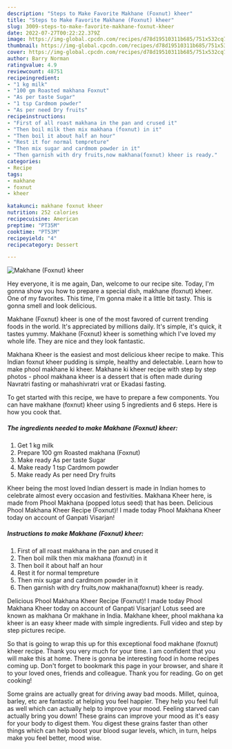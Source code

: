 ```yaml
---
description: "Steps to Make Favorite Makhane (Foxnut) kheer"
title: "Steps to Make Favorite Makhane (Foxnut) kheer"
slug: 3009-steps-to-make-favorite-makhane-foxnut-kheer
date: 2022-07-27T00:22:22.379Z
image: https://img-global.cpcdn.com/recipes/d78d19510311b685/751x532cq70/makhane-foxnut-kheer-recipe-main-photo.jpg
thumbnail: https://img-global.cpcdn.com/recipes/d78d19510311b685/751x532cq70/makhane-foxnut-kheer-recipe-main-photo.jpg
cover: https://img-global.cpcdn.com/recipes/d78d19510311b685/751x532cq70/makhane-foxnut-kheer-recipe-main-photo.jpg
author: Barry Norman
ratingvalue: 4.9
reviewcount: 48751
recipeingredient:
- "1 kg milk"
- "100 gm Roasted makhana Foxnut"
- "As per taste Sugar"
- "1 tsp Cardmom powder"
- "As per need Dry fruits"
recipeinstructions:
- "First of all roast makhana in the pan and crused it"
- "Then boil milk then mix makhana (foxnut) in it"
- "Then boil it about half an hour"
- "Rest it for normal tempreture"
- "Then mix sugar and cardmom powder in it"
- "Then garnish with dry fruits,now makhana(foxnut) kheer is ready."
categories:
- Recipe
tags:
- makhane
- foxnut
- kheer

katakunci: makhane foxnut kheer 
nutrition: 252 calories
recipecuisine: American
preptime: "PT35M"
cooktime: "PT53M"
recipeyield: "4"
recipecategory: Dessert

---
```



![Makhane (Foxnut) kheer](https://img-global.cpcdn.com/recipes/d78d19510311b685/751x532cq70/makhane-foxnut-kheer-recipe-main-photo.jpg)

Hey everyone, it is me again, Dan, welcome to our recipe site. Today, I'm gonna show you how to prepare a special dish, makhane (foxnut) kheer. One of my favorites. This time, I'm gonna make it a little bit tasty. This is gonna smell and look delicious.

Makhane (Foxnut) kheer is one of the most favored of current trending foods in the world. It's appreciated by millions daily. It's simple, it's quick, it tastes yummy. Makhane (Foxnut) kheer is something which I've loved my whole life. They are nice and they look fantastic.

Makhana Kheer is the easiest and most delicious kheer recipe to make. This Indian foxnut kheer pudding is simple, healthy and delectable. Learn how to make phool makhane ki kheer. Makhane ki kheer recipe with step by step photos - phool makhana kheer is a dessert that is often made during Navratri fasting or mahashivratri vrat or Ekadasi fasting.


To get started with this recipe, we have to prepare a few components. You can have makhane (foxnut) kheer using 5 ingredients and 6 steps. Here is how you cook that.

<!--inarticleads1-->

##### The ingredients needed to make Makhane (Foxnut) kheer:

1. Get 1 kg milk
1. Prepare 100 gm Roasted makhana (Foxnut)
1. Make ready As per taste Sugar
1. Make ready 1 tsp Cardmom powder
1. Make ready As per need Dry fruits


Kheer being the most loved Indian dessert is made in Indian homes to celebrate almost every occasion and festivities. Makhana Kheer here, is made from Phool Makhana (popped lotus seed) that has been. Delicious Phool Makhana Kheer Recipe (Foxnut)! I made today Phool Makhana Kheer today on account of Ganpati Visarjan! 

<!--inarticleads2-->

##### Instructions to make Makhane (Foxnut) kheer:

1. First of all roast makhana in the pan and crused it
1. Then boil milk then mix makhana (foxnut) in it
1. Then boil it about half an hour
1. Rest it for normal tempreture
1. Then mix sugar and cardmom powder in it
1. Then garnish with dry fruits,now makhana(foxnut) kheer is ready.


Delicious Phool Makhana Kheer Recipe (Foxnut)! I made today Phool Makhana Kheer today on account of Ganpati Visarjan! Lotus seed are known as makhana Or makhane in India. Makhane kheer, phool makhana ka kheer is an easy kheer made with simple ingredients. Full video and step by step pictures recipe. 

So that is going to wrap this up for this exceptional food makhane (foxnut) kheer recipe. Thank you very much for your time. I am confident that you will make this at home. There is gonna be interesting food in home recipes coming up. Don't forget to bookmark this page in your browser, and share it to your loved ones, friends and colleague. Thank you for reading. Go on get cooking!

Some grains are actually great for driving away bad moods. Millet, quinoa, barley, etc are fantastic at helping you feel happier. They help you feel full as well which can actually help to improve your mood. Feeling starved can actually bring you down! These grains can improve your mood as it's easy for your body to digest them. You digest these grains faster than other things which can help boost your blood sugar levels, which, in turn, helps make you feel better, mood wise.
